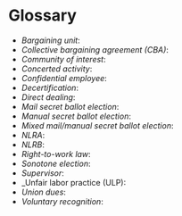 # Glossary

- _Bargaining unit_:
- _Collective bargaining agreement (CBA)_:
- _Community of interest_:
- _Concerted activity_:
- _Confidential employee_:
- _Decertification_:
- _Direct dealing_:
- _Mail secret ballot election_:
- _Manual secret ballot election_:
- _Mixed mail/manual secret ballot election_:
- _NLRA_:
- _NLRB_:
- _Right-to-work law_:
- _Sonotone election_:
- _Supervisor_:
- _Unfair labor practice (ULP):
- _Union dues_:
- _Voluntary recognition_:
